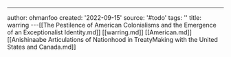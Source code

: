 ---
author: ohmanfoo
created: '2022-09-15'
source: '#todo'
tags: ''
title: warring
---[[The Pestilence of American Colonialisms and the Emergence of an Exceptionalist Identity.md]]
[[warring.md]]
[[American.md]]
[[Anishinaabe Articulations of Nationhood in TreatyMaking with the United States and Canada.md]]
